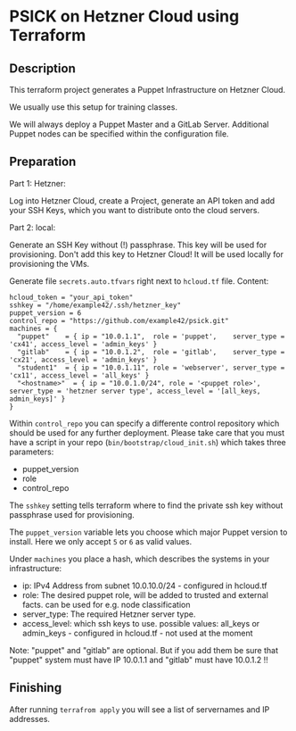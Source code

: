 # PSICK on Hetzner Cloud using Terraform

## Description

This terraform project generates a Puppet Infrastructure on Hetzner Cloud.

We usually use this setup for training classes.

We will always deploy a Puppet Master and a GitLab Server.
Additional Puppet nodes can be specified within the configuration file.

## Preparation

Part 1: Hetzner:

Log into Hetzner Cloud, create a Project, generate an API token and add your SSH Keys, which you want to distribute onto the cloud servers.


Part 2: local:

Generate an SSH Key without (!) passphrase. This key will be used for provisioning.
Don't add this key to Hetzner Cloud! It will be used locally for provisioning the VMs.

Generate file `secrets.auto.tfvars` right next to `hcloud.tf` file.
Content:

    hcloud_token = "your_api_token"
    sshkey = "/home/example42/.ssh/hetzner_key"
    puppet_version = 6
    control_repo = "https://github.com/example42/psick.git"
    machines = {
      "puppet"    = { ip = "10.0.1.1",  role = 'puppet',    server_type = 'cx41', access_level = 'admin_keys' }
      "gitlab"    = { ip = "10.0.1.2",  role = 'gitlab',    server_type = 'cx21', access_level = 'admin_keys' }
      "student1"  = { ip = "10.0.1.11", role = 'webserver', server_type = 'cx11', access_level = 'all_keys' }
      "<hostname>"  = { ip = "10.0.1.0/24", role = '<puppet role>', server_type = 'hetzner server type', access_level = '[all_keys, admin_keys]' }
    }

Within `control_repo` you can specify a differente control repository which should be used for any further deployment.
Please take care that you must have a script in your repo (`bin/bootstrap/cloud_init.sh`) which takes three parameters:

- puppet\_version
- role
- control\_repo

The `sshkey` setting tells terraform where to find the private ssh key without passphrase used for provisioning.

The `puppet_version` variable lets you choose which major Puppet version to install. Here we only accept `5` or `6` as valid values.

Under `machines` you place a hash, which describes the systems in your infrastructure:

* ip: IPv4 Address from subnet 10.0.10.0/24 - configured in hcloud.tf
* role: The desired puppet role, will be added to trusted and external facts. can be used for e.g. node classification
* server\_type: The required Hetzner server type.
* access\_level: which ssh keys to use. possible values: all\_keys or admin\_keys - configured in hcloud.tf - not used at the moment

Note: "puppet" and "gitlab" are optional. But if you add them be sure that "puppet" system must have IP 10.0.1.1 and "gitlab" must have 10.0.1.2 !!

## Finishing

After running `terrafrom apply` you will see a list of servernames and IP addresses.


